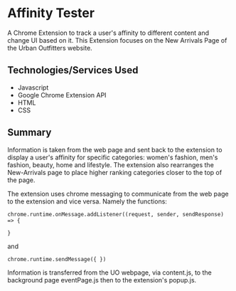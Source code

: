 # Affinity Tester
 A Chrome Extension to track a user's affinity to different content and change UI based on it. This Extension focuses on the New Arrivals Page of the Urban Outfitters website.


## Technologies/Services Used
- Javascript
- Google Chrome Extension API
- HTML
- CSS

## Summary
Information is taken from the web page and sent back to the extension to display a user's affinity for specific categories: women's fashion, men's fashion, beauty, home and lifestyle. The extension also rearranges the New-Arrivals page to place higher ranking categories closer to the top of the page.

The extension uses chrome messaging to communicate from the web page to the extension and vice versa. Namely the functions:

```
chrome.runtime.onMessage.addListener((request, sender, sendResponse) => {

}
```

and 

```
chrome.runtime.sendMessage({ })
```

Information is transferred from the UO webpage, via content.js, to the background page eventPage.js then to the extension's popup.js.